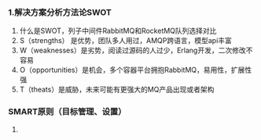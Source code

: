 ### 1.解决方案分析方法论SWOT

 1. 什么是SWOT，列子中间件RabbitMQ和RocketMQ队列选择对比
 2. S（strengths） 是优势，团队多人用过，AMQP跨语言，模型api丰富
 3. W（weaknesses）是劣势，阅读过源码的人过少，Erlang开发，二次修改不容易
 4. O（opportunities）是机会，多个容器平台拥抱RabbitMQ，易用性，扩展性强
 5. T（theats）是威胁，未来可能有更强大的MQ产品出现或者架构
 ### SMART原则（目标管理、设置）
 
 1. 

<!--stackedit_data:
eyJoaXN0b3J5IjpbLTEyNTYxMTY1MDYsNDg0MjQwMjI5LC01NT
YyNDEyMTcsLTE3MjgxNjI0OTNdfQ==
-->